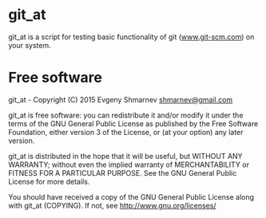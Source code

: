 # git_at

git_at is a script for testing basic functionality of git (www.git-scm.com) on your system. 

# Free software

git_at - Copyright (C) 2015 Evgeny Shmarnev shmarnev@gmail.com

git_at is free software: you can redistribute it and/or modify it under the terms of the GNU General Public License as published by the Free Software Foundation, either version 3 of the License, or (at your option) any later version.

git_at is distributed in the hope that it will be useful, but WITHOUT ANY WARRANTY; without even the implied warranty of MERCHANTABILITY or FITNESS FOR A PARTICULAR PURPOSE. See the GNU General Public License for more details.

You should have received a copy of the GNU General Public License along with git_at (COPYING). If not, see http://www.gnu.org/licenses/
